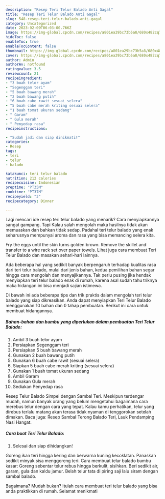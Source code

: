 ```yaml
---
description: "Resep Teri Telur Balado Anti Gagal"
title: "Resep Teri Telur Balado Anti Gagal"
slug: 548-resep-teri-telur-balado-anti-gagal
category: Uncategorized
date: 2023-02-09T06:03:00.766Z
image: https://img-global.cpcdn.com/recipes/a801ea29bc73b5a8/680x482cq70/teri-telur-balado-foto-resep-utama.jpg
hideToc: false
enableToc: true
enableTocContent: false
thumbnail: https://img-global.cpcdn.com/recipes/a801ea29bc73b5a8/680x482cq70/teri-telur-balado-foto-resep-utama.jpg
cover: https://img-global.cpcdn.com/recipes/a801ea29bc73b5a8/680x482cq70/teri-telur-balado-foto-resep-utama.jpg
author: Admin
authorAv: notfound
ratingvalue: 3.5
reviewcount: 21
recipeingredient:
- "3 buah telor ayam"
- "Segenggam teri"
- "5 buah bawang merah"
- "2 buah bawang putih"
- "6 buah cabe rawit sesuai selera"
- "5 buah cabe merah kriting sesuai selera"
- "1 buah tomat ukuran sedang"
- " Garam"
- " Gula merah"
- " Penyedap rasa"
recipeinstructions:

- "Sudah jadi dan siap dinikmati!"
categories:
- Resep
tags:
- teri
- telur
- balado

katakunci: teri telur balado 
nutrition: 212 calories
recipecuisine: Indonesian
preptime: "PT35M"
cooktime: "PT37M"
recipeyield: "3"
recipecategory: Dinner

---
```



Lagi mencari ide resep teri telur balado yang menarik? Cara menyiapkannya sangat gampang. Tapi Kalau salah mengolah maka hasilnya tidak akan memuaskan dan bahkan tidak sedap. Padahal teri telur balado yang enak seharusnya mempunyai aroma dan rasa yang bisa memancing selera kita.


Fry the eggs until the skin turns golden brown. Remove the skillet and transfer to a wire rack set over paper towels. Lihat juga cara membuat Teri Telur Balado dan masakan sehari-hari lainnya.

Ada beberapa hal yang sedikit banyak berpengaruh terhadap kualitas rasa dari teri telur balado, mulai dari jenis bahan, kedua pemilihan bahan segar hingga cara mengolah dan menyajikannya. Tak perlu pusing jika hendak menyiapkan teri telur balado enak di rumah, karena asal sudah tahu triknya maka hidangan ini bisa menjadi sajian istimewa.


Di bawah ini ada beberapa tips dan trik praktis dalam mengolah teri telur balado yang siap dikreasikan. Anda dapat menyiapkan Teri Telur Balado menggunakan 10 bahan dan 0 tahap pembuatan. Berikut ini cara untuk membuat hidangannya.

<!--inarticleads1-->

##### Bahan-bahan dan bumbu yang diperlukan dalam pembuatan Teri Telur Balado:

1. Ambil 3 buah telor ayam
1. Persiapkan Segenggam teri
1. Persiapkan 5 buah bawang merah
1. Gunakan 2 buah bawang putih
1. Gunakan 6 buah cabe rawit (sesuai selera)
1. Siapkan 5 buah cabe merah kriting (sesuai selera)
1. Gunakan 1 buah tomat ukuran sedang
1. Ambil  Garam
1. Gunakan  Gula merah
1. Sediakan  Penyedap rasa


Resep Telur Balado Simpel dengan Sambal Teri. Meskipun terdengar mudah, namun banyak orang yang belum mengetahui bagaimana cara merebus telur dengan cara yang tepat. Kalau kamu perhatikan, telur yang direbus terlalu matang akan terasa tidak nyaman di tenggorokan setelah dimakan. Baca juga: Resep Sambal Terong Balado Teri, Lauk Pendamping Nasi Hangat. 

<!--inarticleads2-->

##### Cara buat Teri Telur Balado:


1. Selesai dan siap dihidangkan!

Goreng ikan teri hingga kering dan berwarna kuning kecoklatan. Panaskan sedikit minyak sisa menggoreng teri. Cara membuat telur balado bumbu kasar: Goreng sebentar telur rebus hingga berkulit, sisihkan. Beri sedikit air, garam, gula dan kaldu jamur. Belah telur tata di piring saji lalu siram dengan sambal balado. 

Bagaimana? Mudah bukan? Itulah cara membuat teri telur balado yang bisa anda praktikkan di rumah. Selamat menikmati
